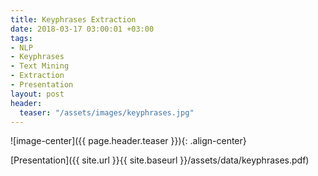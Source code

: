 ```yaml
---
title: Keyphrases Extraction
date: 2018-03-17 03:00:01 +03:00
tags:
- NLP
- Keyphrases
- Text Mining
- Extraction
- Presentation
layout: post
header:
  teaser: "/assets/images/keyphrases.jpg"
---
```


![image-center]({{ page.header.teaser }}){: .align-center}

[Presentation]({{ site.url }}{{ site.baseurl }}/assets/data/keyphrases.pdf)
